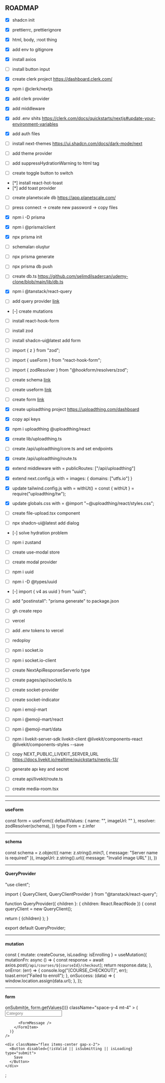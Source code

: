 ## ROADMAP

- [x] shadcn init
- [x] prettierrc, prettierignore
- [x] html, body, :root thing
- [x] add env to gitignore
- [x] install axios
- [ ] install button input

- [x] create clerk project https://dashboard.clerk.com/
- [x] npm i @clerk/nextjs
- [x] add clerk provider
- [x] add middleware
- [x] add .env shits https://clerk.com/docs/quickstarts/nextjs#update-your-environment-variables
- [x] add auth files

- [ ] install next-themes https://ui.shadcn.com/docs/dark-mode/next
- [ ] add theme provider
- [ ] add suppressHydrationWarning to html tag
- [ ] create toggle button to switch

- [*] install react-hot-toast
- [*] add toast provider

- [ ] create planetscale db https://app.planetscale.com/
- [ ] press connect -> create new password -> copy files
- [x] npm i -D prisma
- [x] npm i @prisma/client
- [x] npx prisma init
- [ ] schemaları oluştur
- [ ] npx prisma generate
- [ ] npx prisma db push
- [ ] create db.ts https://github.com/selimdilsadercan/udemy-clone/blob/main/lib/db.ts

- [x] npm i @tanstack/react-query
- [ ] add query provider [link](#queryprovider)
- [-] create mutations

- [ ] install react-hook-form
- [ ] install zod
- [ ] install shadcn-ui@latest add form
- [ ] import { z } from "zod";
- [ ] import { useForm } from "react-hook-form";
- [ ] import { zodResolver } from "@hookform/resolvers/zod";
- [ ] create schema [link](#schema)
- [ ] create useform [link](#useform)
- [ ] create form [link](#form)

- [x] create uploadthing project https://uploadthing.com/dashboard
- [x] copy api keys
- [x] npm i uploadthing @uploadthing/react
- [x] create lib/uploadthing.ts
- [ ] create /api/uploadthing/core.ts and set endpoints
- [x] create /api/uploadthing/route.ts
- [x] extend middleware with = publicRoutes: ["/api/uploadthing"]
- [x] extend next.config.js with = images: { domains: ["utfs.io"] }
- [x] update tailwind.config.js with = withUt() = const { withUt } = require("uploadthing/tw");
- [x] update globals.css with = @import "~@uploadthing/react/styles.css";
- [ ] create file-upload.tsx component

- [ ] npx shadcn-ui@latest add dialog
- [-] solve hydration problem
- [ ] npm i zustand
- [ ] create use-modal store
- [ ] create modal provider

- [ ] npm i uuid
- [ ] npm i -D @types/uuid
- [-] import { v4 as uuid } from "uuid";

- [ ] add "postinstall": "prisma generate" to package.json
- [ ] gh create repo
- [ ] vercel
- [ ] add .env tokens to vercel
- [ ] redoploy

- [ ] npm i socket.io
- [ ] npm i socket.io-client
- [ ] create NextApiResponseServerIo type
- [ ] create pages/api/socket/io.ts
- [ ] create socket-provider
- [ ] create socket-indicator

- [ ] npm i emoji-mart
- [ ] npm i @emoji-mart/react
- [ ] npm i @emoji-mart/data

- [ ] npm i livekit-server-sdk livekit-client @livekit/components-react @livekit/components-styles --save
- [ ] copy NEXT_PUBLIC_LIVEKIT_SERVER_URL https://docs.livekit.io/realtime/quickstarts/nextjs-13/
- [ ] generate apı key and secret
- [ ] create api/livekit/route.ts
- [ ] create media-room.tsx

---

---

#### useForm

const form = useForm({
defaultValues: { name: "", imageUrl: "" },
resolver: zodResolver(schema),
})
type Form = z.infer<typeof schema>

---

#### schema

const schema = z.object({
name: z.string().min(1, { message: "Server name is required" }),
imageUrl: z.string().url({ message: "Invalid image URL" }),
})

---

#### QueryProvider

"use client";

import { QueryClient, QueryClientProvider } from "@tanstack/react-query";

function QueryProvider({ children }: { children: React.ReactNode }) {
const queryClient = new QueryClient();

return (
<QueryClientProvider client={queryClient}>{children}</QueryClientProvider>
);
}

export default QueryProvider;

---

#### mutation

const { mutate: createCourse, isLoading: isEnrolling } = useMutation({
mutationFn: async () => {
const response = await axios.post(`/api/courses/${courseId}/checkout`);
return response.data;
},
onError: (err) => {
console.log("[COURSE_CHECKOUT]", err);
toast.error("Failed to enroll");
},
onSuccess: (data) => {
window.location.assign(data.url);
},
});

---

#### form

<Form {...form}>
  <form
    onSubmit={(e) => onSubmit(e, form.getValues())}
    className="space-y-4 mt-4"
  >
    <FormField
      control={form.control}
      name="categoryId"
      render={({ field }) => (
        <FormItem>
          <FormControl>
            <Input {...field} type="text" placeholder="Category" />
          </FormControl>

          <FormMessage />
        </FormItem>
      )}
    />

    <div className="flex items-center gap-x-2">
      <Button disabled={!isValid || isSubmitting || isLoading} type="submit">
        Save
      </Button>
    </div>

  </form>
</Form>;

